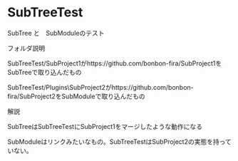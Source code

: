 # SubTreeTest
SubTree と　SubModuleのテスト

フォルダ説明

SubTreeTest/SubProject1がhttps://github.com/bonbon-fira/SubProject1をSubTreeで取り込んだもの

SubTreeTest/Plugins\SubProject2がhttps://github.com/bonbon-fira/SubProject2をSubModuleで取り込んだもの

解説

SubTreeはSubTreeTestにSubProject1をマージしたような動作になる

SubModuleはリンクみたいなもの。SubTreeTestはSubProject2の実態を持っていない。
